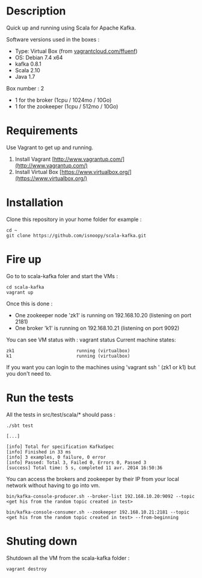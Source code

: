 Description
===========

Quick up and running using Scala for Apache Kafka.

Software versions used in the boxes :
* Type: Virtual Box (from [vagrantcloud.com/ffuenf](https://vagrantcloud.com/ffuenf/debian-7.4.0-amd64))
* OS: Debian 7.4 x64 
* kafka 0.8.1
* Scala 2.10
* Java 1.7

Box number : 2
* 1 for the broker (1cpu / 1024mo / 10Go)
* 1 for the zookeeper (1cpu / 512mo / 10Go)

Requirements
===========

Use Vagrant to get up and running.

1. Install Vagrant [http://www.vagrantup.com/](http://www.vagrantup.com/)  
2. Install Virtual Box [https://www.virtualbox.org/](https://www.virtualbox.org/)  

Installation 
===========

Clone this repository in your home folder for example :

	cd ~
	git clone https://github.com/isnoopy/scala-kafka.git


Fire up 
===========

Go to to scala-kafka foler and start the VMs : 

	cd scala-kafka
	vagrant up

Once this is done :
* One zookeeper node 'zk1' is running on 192.168.10.20 (listening on port 2181)
* One broker 'k1' is running on 192.168.10.21 (listening on port 9092)

You can see VM status with :
	vagrant status
	Current machine states:

	zk1                       running (virtualbox)
	k1                        running (virtualbox)

If you want you can login to the machines using 'vagrant ssh <machineName>' (zk1 or k1) but you don't need to.

Run the tests
===========
All the tests in src/test/scala/* should pass :

	./sbt test 

	[...]

	[info] Total for specification KafkaSpec
	[info] Finished in 33 ms
	[info] 3 examples, 0 failure, 0 error
	[info] Passed: Total 3, Failed 0, Errors 0, Passed 3
	[success] Total time: 5 s, completed 11 avr. 2014 16:50:36

You can access the brokers and zookeeper by their IP from your local network without having to go into vm.

	bin/kafka-console-producer.sh --broker-list 192.168.10.20:9092 --topic <get his from the random topic created in test>

	bin/kafka-console-consumer.sh --zookeeper 192.168.10.21:2181 --topic <get his from the random topic created in test> --from-beginning

Shuting down
===========
Shutdown all the VM from the scala-kafka folder :

	vagrant destroy
